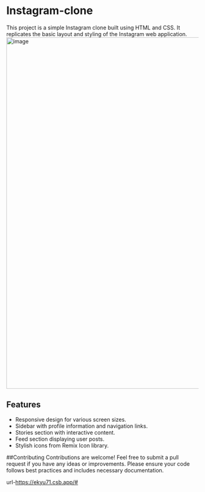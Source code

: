 # Instagram-clone

This project is a simple Instagram clone built using HTML and CSS. It replicates the basic layout and styling of the Instagram web application.
<img width="920" alt="image" src="https://github.com/TRIPATHISHIWANSHI/Instagram-clone/assets/112747153/dfaa932c-3c77-4359-8c37-07ece5203a4e">

## Features

- Responsive design for various screen sizes.
- Sidebar with profile information and navigation links.
- Stories section with interactive content.
- Feed section displaying user posts.
- Stylish icons from Remix Icon library.


##Contributing
Contributions are welcome! Feel free to submit a pull request if you have any ideas or improvements. Please ensure your code follows best practices and includes necessary documentation.

url-https://ekyu71.csb.app/#

